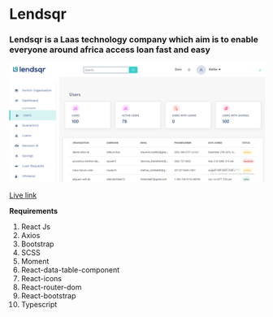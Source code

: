 # Lendsqr

### Lendsqr is a Laas technology company which aim is to enable everyone around africa access loan fast and easy

[![Image](./lend-sqr-screenshot.png)](https://david-aremu-lendsqr-fe-test.netlify.app)

[Live link](https://david-aremu.lendsqr-fe-test.netlify.app)

**Requirements**

1. React Js
2. Axios
3. Bootstrap
4. SCSS
5. Moment
6. React-data-table-component
7. React-icons
8. React-router-dom
9. React-bootstrap
10. Typescript
